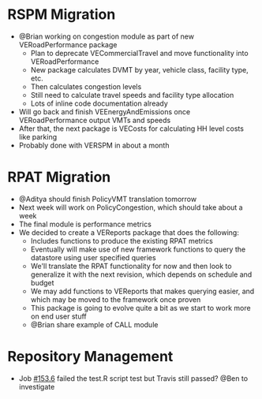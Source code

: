 # RSPM Migration
  - @Brian working on congestion module as part of new VERoadPerformance package
    - Plan to deprecate VECommercialTravel and move functionality into VERoadPerformance 
    - New package calculates DVMT by year, vehicle class, facility type, etc.
    - Then calculates congestion levels
    - Still need to calculate travel speeds and facility type allocation
    - Lots of inline code documentation already
  - Will go back and finish VEEnergyAndEmissions once VERoadPerformance output VMTs and speeds
  - After that, the next package is VECosts for calculating HH level costs like parking
  - Probably done with VERSPM in about a month

# RPAT Migration
  - @Aditya should finish PolicyVMT translation tomorrow
  - Next week will work on PolicyCongestion, which should take about a week
  - The final module is performance metrics
  - We decided to create a VEReports package that does the following:
    - Includes functions to produce the existing RPAT metrics
    - Eventually will make use of new framework functions to query the datastore using user specified queries
    - We'll translate the RPAT functionality for now and then look to generalize it with the next revision, which depends on schedule and budget
    - We may add functions to VEReports that makes querying easier, and which may be moved to the framework once proven
    - This package is going to evolve quite a bit as we start to work more on end user stuff
    - @Brian share example of CALL module

# Repository Management
  - Job [#153.6](https://travis-ci.org/gregorbj/VisionEval/jobs/347814107) failed the test.R script test but Travis still passed?  @Ben to investigate

